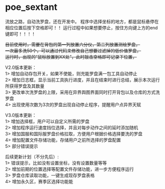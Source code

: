 # poe_sextant
流放之路，自动洗罗盘，还在开发中。 
程序中选择坐标的地方，都是鼠标悬停在相应位置后按下空格即可！！
运行过程中如果想要停止，按住方向键上方的end键即可！！！！  
  

~~目前使用时，需要在背包的第一列放置六分仪，第二列放置测绘罗盘，  
一次最多洗50个，可以通过代码来修改自己想要过滤掉的低价值罗盘，  
运行时，出现的“鼠标放置到XX处”，此时敲击空格即可记录下位置，~~  



V2.0版本更新：  
1> 增加自动存包开关，如果不使能，则充能罗盘满一包工具自动停止    
2> 增加日志框，显示当前工具执行进度，并且在结束时进行总结，展示本次运行所获得罗盘及其数量  
3> 更改单次洗罗盘的上限，采用在异界舆图界面同时打开背包以及仓库的方式洗罗盘  
4> 出现使用次数为3次的罗盘出现自动停止程序，提醒用户点异界天赋

V3.0版本更新：  
1> 增加选择框，用户可以自定义所需的罗盘   
2> 增加程序运行速度挡位选择，并且对每步动作之间的延时添加随机  
3> 增加国服和国际服罗盘价格拉取，方便用户根据价格选择要洗的罗盘  
4> 增加配置文件存储功能，存储用户之前所选择的罗盘配置  
5> 部分错误提示  

后续更新计划（不分先后）:  
1> 错误提示，比如没有设置坐标，没有设置数量等等  
2> 增加前期的位置选择等配置文件存储功能，进一步方便程序运行  
3> 罗盘仓库读取功能，一键生成现存罗盘表格  
4> 增加永久区，赛季区选择功能能



